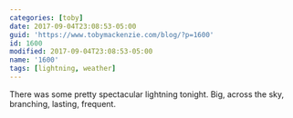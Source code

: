 ```yaml
---
categories: [toby]
date: 2017-09-04T23:08:53-05:00
guid: 'https://www.tobymackenzie.com/blog/?p=1600'
id: 1600
modified: 2017-09-04T23:08:53-05:00
name: '1600'
tags: [lightning, weather]
---
```


There was some pretty spectacular lightning tonight.  Big, across the sky, branching, lasting, frequent.
